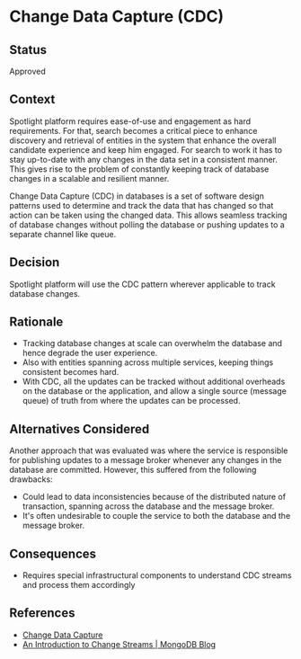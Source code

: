 # Change Data Capture (CDC)

## Status
Approved

## Context
Spotlight platform requires ease-of-use and engagement as hard requirements. For that, search becomes a critical piece to enhance discovery and retrieval of entities in the system that enhance the overall candidate experience and keep him engaged.
For search to work it has to stay up-to-date with any changes in the data set in a consistent manner. This gives rise to the problem of constantly keeping track of database changes in a scalable and resilient manner.

Change Data Capture (CDC) in databases is a set of software design patterns used to determine and track the data that has changed so that action can be taken using the changed data. This allows seamless tracking of database changes without polling the database or pushing updates to a separate channel like queue.

## Decision 
Spotlight platform will use the CDC pattern wherever applicable to track database changes.

## Rationale
- Tracking database changes at scale can overwhelm the database and hence degrade the user experience.
- Also with entities spanning across multiple services, keeping things consistent becomes hard.
- With CDC, all the updates can be tracked without additional overheads on the database or the application, and allow a single source (message queue) of truth from where the updates can be processed.

## Alternatives Considered
Another approach that was evaluated was where the service is responsible for publishing updates to a message broker whenever any changes in the database are committed. However, this suffered from the following drawbacks:
- Could lead to data inconsistencies because of the distributed nature of transaction, spanning across the database and the message broker.
- It's often undesirable to couple the service to both the database and the message broker.

## Consequences
- Requires special infrastructural components to understand CDC streams and process them accordingly

## References
- [Change Data Capture](https://en.wikipedia.org/wiki/Change_data_capture)
- [An Introduction to Change Streams | MongoDB Blog](https://www.mongodb.com/blog/post/an-introduction-to-change-streams)